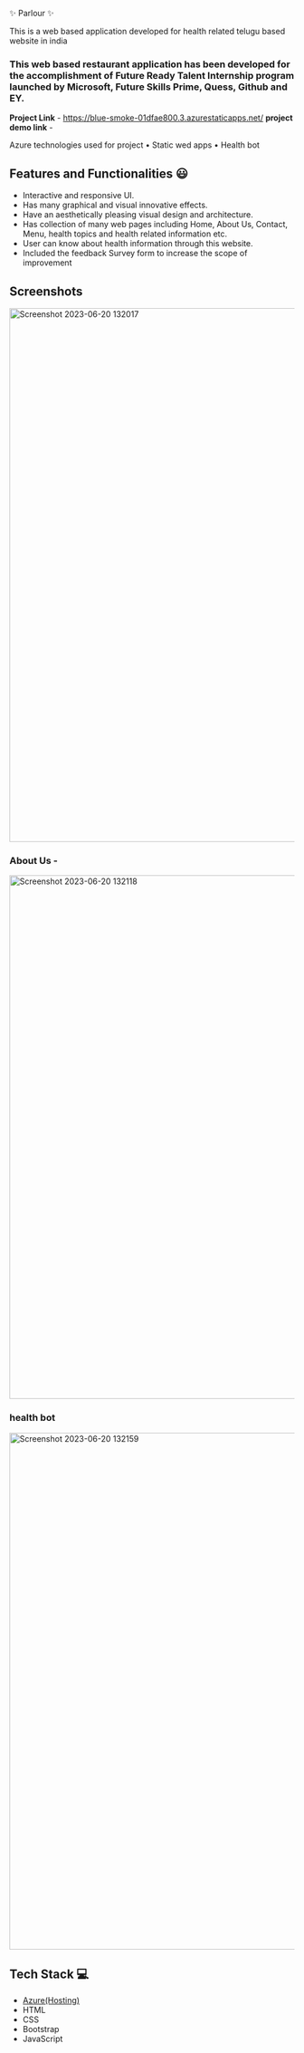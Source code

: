 ✨ Parlour ✨

This is a web based application developed for health related telugu based website in india

### This web based restaurant application has been developed for the accomplishment of Future Ready Talent Internship program launched by Microsoft, Future Skills Prime, Quess, Github and EY.


**Project Link** - https://blue-smoke-01dfae800.3.azurestaticapps.net/
**project demo link** -

Azure technologies used for project
•	Static wed apps
•	Health bot

 
## Features and Functionalities 😃

- Interactive and responsive UI.
- Has many graphical and visual innovative effects.
- Have an aesthetically pleasing visual design and architecture.
- Has collection of many web pages including Home, About Us, Contact, Menu, health topics and health related information etc.
- User can know about health information through this website.
- Included the feedback Survey form to increase the scope of improvement 

## Screenshots

 
 <img width="943" alt="Screenshot 2023-06-20 132017" src="https://github.com/Hema-12344/project02/assets/113771714/3f45d916-7170-492d-80f9-52dc8ec14ed4">

### About Us -

<img width="925" alt="Screenshot 2023-06-20 132118" src="https://github.com/Hema-12344/project02/assets/113771714/b81ed5ba-7de6-4836-bd88-cefeb785c52e">

### health bot

<img width="913" alt="Screenshot 2023-06-20 132159" src="https://github.com/Hema-12344/project02/assets/113771714/f1812798-505e-4180-8fe0-69ebeeedd943">

## Tech Stack 💻
- [Azure(Hosting)](https://azure.microsoft.com/en-in/features/azure-portal/)
- HTML
- CSS
- Bootstrap
- JavaScript
